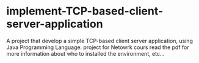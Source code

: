 # implement-TCP-based-client-server-application
 A project that develop a simple TCP-based client server application, using Java Programming Language. project for Netowrk cours
read the pdf for more information about who to installed the environment, etc... 
